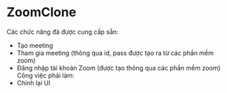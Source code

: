 # ZoomClone
Các chức năng đã được cung cấp sẵn:
  - Tạo meeting
  - Tham gia meeting (thông qua id, pass được tạo ra từ các phần mềm zoom)
  - Đăng nhập tài khoản Zoom (được tạo thông qua các phần mềm zoom)
Công việc phải làm:
  - Chỉnh lại UI
